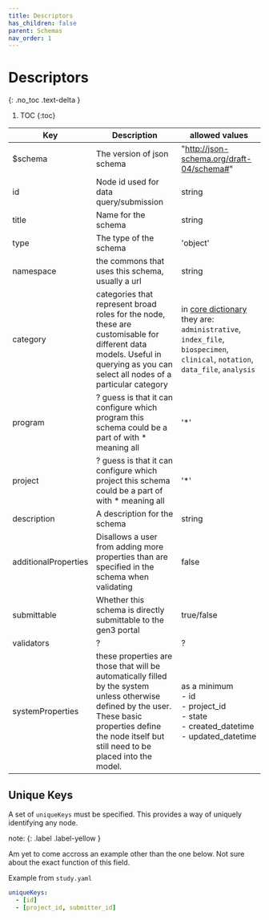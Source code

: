 ```yaml
---
title: Descriptors
has_children: false
parent: Schemas
nav_order: 1
---
```


# Descriptors
{: .no_toc .text-delta }

1. TOC
{:toc}

| Key                  | Description                                                                                      | allowed values                                                                                       |
|----------------------|--------------------------------------------------------------------------------------------------|------------------------------------------------------------------------------------------------------|
| $schema              | The version of json schema                                                                       | "http://json-schema.org/draft-04/schema#"                                                            |
| id                   | Node id used for data query/submission                                                           | string                                                                                               |
| title                | Name for the schema                                                                              | string                                                                                               |
| type                 | The type of the schema                                                                           | 'object'                                                                                             |
| namespace            | the commons that uses this schema, usually a url                                                 | string                                                                                               |
| category             | categories that represent broad roles for the node, these are customisable for different data models. Useful in querying as you can select all nodes of a particular category | in [core dictionary](https://gen3.org/resources/operator/#3-creating-a-new-data-dictionary) they are: `administrative`, `index_file`, `biospecimen`, `clinical`, `notation`, `data_file`, `analysis` |
| program              | ? guess is that it can configure which program this schema could be a part of with * meaning all | '*'                                                                                                  |
| project              | ? guess is that it can configure which project this schema could be a part of with * meaning all | '*'                                                                                                  |
| description          | A description for the schema                                                                     | string                                                                                               |
| additionalProperties | Disallows a user from adding more properties than are specified in the schema when validating    | false                                                                                                |
| submittable          | Whether this schema is directly submittable to the gen3 portal | true/false                                                                                           |
| validators           | ?                                                                                                | ?                                                                                                    |
| systemProperties     | these properties are those that will be automatically filled by the system unless otherwise defined by the user. These basic properties define the node itself but still need to be placed into the model. | as a minimum <br> - id <br> - project_id <br> - state <br> - created_datetime <br> - updated_datetime|

## Unique Keys

A set of `uniqueKeys` must be specified. This provides a way of uniquely identifying any node. 

note:
{: .label .label-yellow }

Am yet to come accross an example other than the one below. Not sure about the exact function of this field.

Example from `study.yaml`

```yaml
uniqueKeys:
  - [id]
  - [project_id, submitter_id]
```